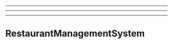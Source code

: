 ----------------------------------------------------------------
----------------------------------------------------------------------------------------------------
----------------------------------------------------------------------------------------------------
# RestaurantManagementSystem
